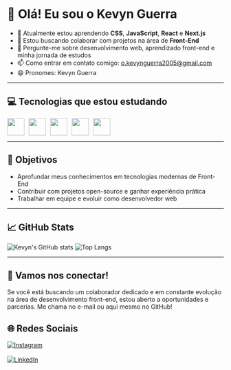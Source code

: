 # 👋 Olá! Eu sou o Kevyn Guerra

- 🌱 Atualmente estou aprendendo **CSS**, **JavaScript**, **React** e **Next.js**
- 👯 Estou buscando colaborar com projetos na área de **Front-End**
- 💬 Pergunte-me sobre desenvolvimento web, aprendizado front-end e minha jornada de estudos
- 📫 Como entrar em contato comigo: [o.kevynguerra2005@gmail.com](mailto:o.kevynguerra2005@gmail.com)
- 😄 Pronomes: Kevyn Guerra

---

## 💻 Tecnologias que estou estudando

<div style="display: flex; gap: 10px;">
  <img src="https://cdn.jsdelivr.net/gh/devicons/devicon/icons/html5/html5-original.svg" width="40" />
  <img src="https://cdn.jsdelivr.net/gh/devicons/devicon/icons/css3/css3-original.svg" width="40" />
  <img src="https://cdn.jsdelivr.net/gh/devicons/devicon/icons/javascript/javascript-original.svg" width="40" />
  <img src="https://cdn.jsdelivr.net/gh/devicons/devicon/icons/react/react-original.svg" width="40" />
  <img src="https://cdn.jsdelivr.net/gh/devicons/devicon/icons/nextjs/nextjs-original.svg" width="40" />
</div>

---

## 🚀 Objetivos

- Aprofundar meus conhecimentos em tecnologias modernas de Front-End
- Contribuir com projetos open-source e ganhar experiência prática
- Trabalhar em equipe e evoluir como desenvolvedor web

---

## 📈 GitHub Stats

![Kevyn's GitHub stats](https://github-readme-stats.vercel.app/api?username=kevynguerra&show_icons=true&theme=dracula)
![Top Langs](https://github-readme-stats.vercel.app/api/top-langs/?username=kevynguerra&layout=compact&theme=dracula)


---

## 🤝 Vamos nos conectar!

Se você está buscando um colaborador dedicado e em constante evolução na área de desenvolvimento front-end, estou aberto a oportunidades e parcerias. Me chama no e-mail ou aqui mesmo no GitHub!

## 🌐 Redes Sociais

[![Instagram](https://img.shields.io/badge/-Instagram-E4405F?style=for-the-badge&logo=instagram&logoColor=white)](https://www.instagram.com/o.kevynguerra?igsh=ODgwY2h0OHl1bXhr&utm_source=qr)  
&nbsp;  
[![LinkedIn](https://img.shields.io/badge/-LinkedIn-0077B5?style=for-the-badge&logo=linkedin&logoColor=white)](https://www.linkedin.com/in/antony-kevyn-70b050356?utm_source=share&utm_campaign=share_via&utm_content=profile&utm_medium=ios_app)


